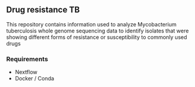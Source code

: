 ## Drug resistance TB 

This repository contains information used to analyze Mycobacterium tuberculosis whole genome sequencing data to identify isolates that were showing different forms of 
resistance or susceptibility to commonly used drugs 

### Requirements
 - Nextflow 
 - Docker / Conda 
 

